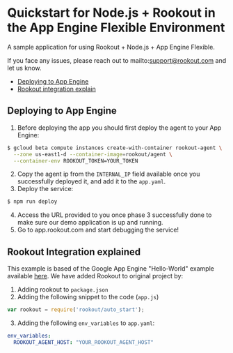 # Quickstart for Node.js + Rookout in the App Engine Flexible Environment

A sample application for using Rookout + Node.js + App Engine Flexible.

If you face any issues, please reach out to mailto:support@rookout.com and let us know.

* [Deploying to App Engine](#deploying-to-app-engine)
* [Rookout integration explain](#Rookout-integration-explain)

## Deploying to App Engine

1. Before deploying the app you should first deploy the agent to your App Engine:
```bash
$ gcloud beta compute instances create-with-container rookout-agent \
  --zone us-east1-d --container-image=rookout/agent \
  --container-env ROOKOUT_TOKEN=YOUR_TOKEN
```
2. Copy the agent ip from the `INTERNAL_IP` field available once you successfully deployed it, and add it to the `app.yaml`.
3. Deploy the service: 
```bash
$ npm run deploy
```
4. Access the URL provided to you once phase 3 successfully done to make sure our demo application is up and running.
5. Go to app.rookout.com and start debugging the service!

## Rookout Integration explained

This example is based of the Google App Engine "Hello-World" example available [here].
We have added Rookout to original project by:
1. Adding rookout to `package.json`
2. Adding the following snippet to the code (`app.js`)
```javascript
var rookout = require('rookout/auto_start');
```
3. Adding the following `env_variables` to `app.yaml`:
``` YAML
env_variables:
  ROOKOUT_AGENT_HOST: "YOUR_ROOKOUT_AGENT_HOST"
```

[Node + Rookout]: https://docs.rookout.com/docs/installation-node.html
[here]: https://github.com/GoogleCloudPlatform/nodejs-docs-samples/tree/master/appengine/hello-world
